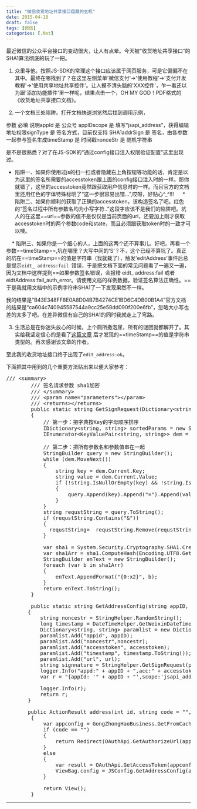 ```yaml
---
title: "微信收货地址共享接口蕴藏的玄机"
date: 2015-04-18
draft: false
tags: [微信]
categories: [.Net]
---
```


最近微信的公众平台接口的变动很大，让人有点晕。今天被“收货地址共享接口”的SHA1算法彻底的玩了一把。 

1. 众里寻他。按照JS-SDK的常理这个接口应该属于网页服务，可是它偏偏不在其中。最终在哪找到了？在这里左侧菜单&#39;微信支付&#39;-&gt;&#39;使用教程&#39;-&gt;&#39;支付开发教程&#39;-&gt;&#39;使用共享地址共享控件&#39;。让人摸不清头脑的&#39;XXX控件&#39;，乍一看还以为跟&#39;添加功能插件&#39;里一样呢，结果点击一个，OH MY GOD！PDF格式的《收货地址共享接口文档》。 

2. 一个文档三处陷阱。打开文档快速浏览然后找到调用示例，

参数   必填 说明appId 是 公众号 appIDscope 是 填写“jsapi_address”，获得编辑地址权限signType 是 签名方式，目前仅支持 SHA1addrSign  是 签名，由各参数一起参与签名生成timeStamp  是 时间戳nonceStr  是 随机字符串 

是不是很熟悉？对了在JS-SDK的“通过config接口注入权限验证配置”这里出现过。  
* 陷阱一、如果你使用过js的扫一扫或者隐藏右上角按钮等功能的话，肯定是以为这里的签名所需要的accesstoken跟上面的config接口注入时的一样。那你就错了，这里的accesstoken竟然跟获取用户信息时的一样。而且官方的文档里还用红色的字体特殊标明了“这一步很容易出错...”,哎呀，好贴心^_^!!! 
    * 陷阱二、如果你顺利的获取了正确的accesstoken，该构造签名了吧。红色的“签名过程中所有参数名均为小写字符..”这段字应该不是我们的陷阱吧。坑人的在这里==url==参数的值不是仅仅是当前页面的url，还要加上刚才获取accesstoken时的两个参数code和state，而且必须跟获取token时的一致才可以噢。 

    * 陷阱三、如果你是一个细心的人，上面的这两个还不算事儿。好吧，再看一个参数==timeStamp==,坑在哪里？大写中间的‘S’？不，这个已经不算坑了。真正的坑在==timeStamp==的值是字符串（我就栽了），触发&#39;editAddress&#39;事件后总是提示`eidt_ address:fail `错误，于是把文档下面的常见问题看了一遍又一遍，因为文档中这样提到==如果参数签名错误，会报错 eidt_ address:fail 或者 eidtAddress:fail_auth_error。请使用文档的样例数据，验证签名算法正确性。==于是我就用文档中的示例字符串SHA1了一下发现果然不一样。 

我的结果是“B43E348FF8E0A8D04B7B4274CE1BD6C4DB00B1A4”官方文档的结果是“ca604c740945587544a9cc25e58dd090f200e6fb”，忽略大小写也差的太多了吧。在差异微信有自己的SHA1的同时我就走上了弯路。

3. 生活总是在你迷失放心的时候，上个厕所撒泡尿，所有的谜团就都解开了。其实给我坚定信心的是看了[这篇文章](http://www.tuicool.com/articles/7VbMFn) 后才发现的==timeStamp==的值是字符串类型的。再次感谢该文章的作者。

至此我的收货地址接口终于出现了`edit_address:ok`。 

下面把其中用到的几个重要方法贴出来以便大家参考：


<pre>/// &lt;summary&gt;
        /// 签名请求参数 sha1加密
        /// &lt;/summary&gt;
        /// &lt;param name=&#34;parameters&#34;&gt;&lt;/param&gt;
        /// &lt;returns&gt;&lt;/returns&gt;
        public static string GetSignRequest(Dictionary&lt;string, string&gt; parameters)
        {
            // 第一步：把字典按Key的字母顺序排序
            IDictionary&lt;string, string&gt; sortedParams = new SortedDictionary&lt;string, string&gt;(parameters);
            IEnumerator&lt;KeyValuePair&lt;string, string&gt;&gt; dem = sortedParams.GetEnumerator();

            // 第二步：把所有参数名和参数值串在一起
            StringBuilder query = new StringBuilder();
            while (dem.MoveNext())
            {
                string key = dem.Current.Key;
                string value = dem.Current.Value;
                if (!string.IsNullOrEmpty(key) &amp;&amp; !string.IsNullOrEmpty(value))
                {
                    query.Append(key).Append(&#34;=&#34;).Append(value).Append(&#34;&amp;&#34;);
                }
            }
            string requstString = query.ToString();
            if (requstString.Contains(&#34;&amp;&#34;))
            {
              requstString=  requstString.Remove(requstString.Length - 1);
            }

            var sha1 = System.Security.Cryptography.SHA1.Create();
            var sha1Arr = sha1.ComputeHash(Encoding.UTF8.GetBytes(requstString));
            StringBuilder enText = new StringBuilder();
            foreach (var b in sha1Arr)
            {
                enText.AppendFormat(&#34;{0:x2}&#34;, b);
            }
            return enText.ToString();
        }
        
        public static string GetAddressConfig(string appID, string accesstoken, string url)
       {
           string noncestr = StringHelper.RandomString();
           long timestamp = DateTimeHelper.GetWeixinDateTime(DateTime.Now);
           Dictionary&lt;string, string&gt; paramlist = new Dictionary&lt;string, string&gt;();
           paramlist.Add(&#34;appid&#34;, appID);
           paramlist.Add(&#34;noncestr&#34;,noncestr);
           paramlist.Add(&#34;accesstoken&#34;, accesstoken);
           paramlist.Add(&#34;timestamp&#34;, timestamp.ToString());
           paramlist.Add(&#34;url&#34;, url);
           string signnature = StringHelper.GetSignRequest(paramlist);
           logger.Info(&#34;appd:&#34; + appID + &#34;,acc:&#34; + accesstoken + &#34;,url:&#34; + url);
           var r = &#34;{appId: &#39;&#34; + appID + &#34;&#39;,scope:&#39;jsapi_address&#39;,signType:&#39;sha1&#39;,timeStamp:&#39;&#34; + timestamp.ToString() + &#34;&#39;,nonceStr: &#39;&#34; + noncestr + &#34;&#39;,addrSign: &#39;&#34; + signnature + &#34;&#39;}&#34;;

           logger.Info(r);
           return r;
       }
       
       public ActionResult address(int id, string code = &#34;&#34;, string state = &#34;&#34;)
        {
            var appconfig = GongZhongHaoBusiness.GetFromCache(id);
            if (code == &#34;&#34;)
            {
                return Redirect(OAuthApi.GetAuthorizeUrl(appconfig.AppID, Core.CoreConfig.HostUrl + &#34;Home/address/&#34; + id, &#34;weixin&#34;, OAuthScope.snsapi_base));
            }
            else
            {
                var result = OAuthApi.GetAccessToken(appconfig.AppID, appconfig.AppSecret, code);
                ViewBag.config = JSConfig.GetAddressConfig(appconfig.AppID, result.access_token, Request.Url.ToString());
            }

            return View();
        }</pre>

 
- - -
 